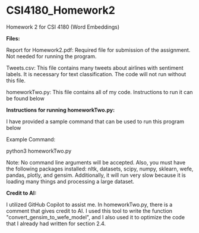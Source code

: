 # CSI4180_Homework2
 
Homework 2 for CSI 4180 (Word Embeddings)

**Files:**

Report for Homework2.pdf: Required file for submission of the assignment. Not needed for running the program.

Tweets.csv: This file contains many tweets about airlines with sentiment labels. It is necessary for text classification. The code will not run without this file.

homeworkTwo.py: This file contains all of my code. Instructions to run it can be found below

**Instructions for running homeworkTwo.py:**

I have provided a sample command that can be used to run this program below

Example Command:

python3 homeworkTwo.py

Note: No command line arguments will be accepted. Also, you must have the following packages installed: nltk, datasets, scipy, numpy, sklearn, wefe, pandas, plotly, and gensim. Additionally, it will run very slow because it is loading many things and processing a large dataset.

**Credit to AI:**

I utilized GitHub Copilot to assist me. In homeworkTwo.py, there is a comment that gives credit to AI. I used this tool to write the function "convert_gensim_to_wefe_model", and I also used it to optimize the code that I already had written for section 2.4. 
